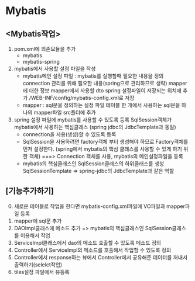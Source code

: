 # Mybatis

## <Mybatis작업>

1. pom.xml에 의존모듈을 추가
   - mybatis
   - mybatis-spring
2. mybatis에서 사용할 설정 파일을 작성
   - mybatis메인 설정 파일 : mybatis를 실행할때 필요한 내용을 정의 
     										connection 관리를 위해 필요한 내용(spring으로 관리하므로 생략)
     										mapper에 대한 정보
     										mapper에서 사용할 dto
     										spring 설정파일이 저장되는 위치에 추가
     										/WEB-INF/config/mybatis-config.xml로 저장
   - mapper : sql문을 정의하는 설정 파일
     				테이블 한 개에서 사용하는 sql문을 하나의 mapper파일
     				src폴더에 추가
3. spring 설정 파일에 mybatis를 사용할 수 있도록 등록
   SqlSession객체가 mybatis에서 사용하는 핵심클래스 (spring jdbc의 JdbcTemplate과 동일)
   - connection을 사용(생성)할 수 있도록 등록
   - SqlSession을 사용하려면 factory객체 부터 생성해야 하므로 Factory객체를 먼저 설정한다. (spring에서 mybatis의 핵심 클래스를 사용할 수 있게 하기 위한 객체)
     ===> Connection 객체를 사용,  mybatis의 메인설정파일을 등록
   - mybatis의 핵심클래스인 SqlSession클래스의 하위클래스를 생성
     SqlSessionTemplate => spring-jdbc의 JdbcTemplate과 같은 역할

## [기능추가하기]

0. 새로운 테이블로 작업을 한다면 mybatis-config.xml파일에 VO파일과 mapper파일 등록
1. mapper에 sql문 추가
2. DAOImpl클래스에 메소드 추가
   => mybatis의 핵심클래스인 SqlSession클래스를 이용해서 작업
3. ServiceImpl클래스에서 dao의 메소드 호출할 수 있도록 메소드 정의
4. Controller에서 ServiceImpl의 메소드를 호출해서 작업할 수 있도록 정의
5. Controller에서 response하는 뷰에서 Controller에서 공유해준 데이터를 꺼내서 출력하기(selelct작업)
6. tiles설정 파일에서 뷰등록